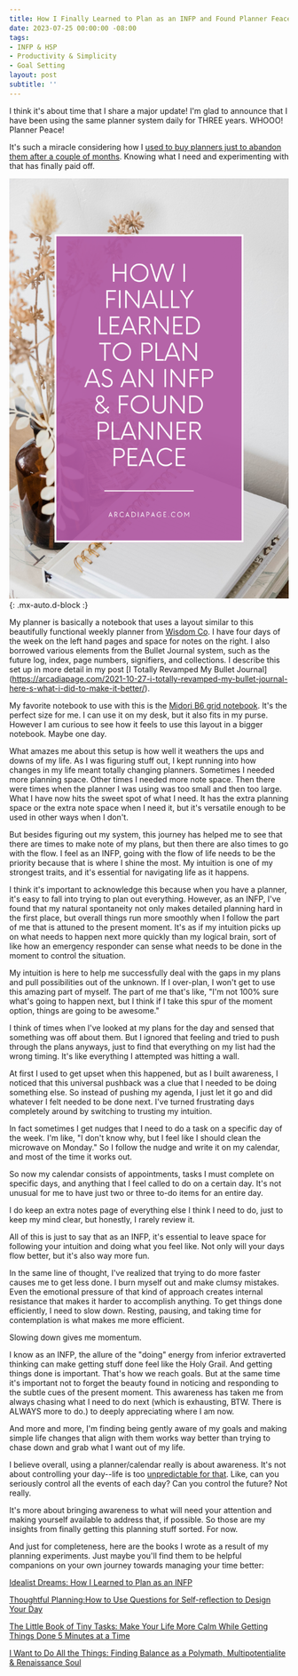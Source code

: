 ```yaml
---
title: How I Finally Learned to Plan as an INFP and Found Planner Feace
date: 2023-07-25 00:00:00 -08:00
tags:
- INFP & HSP
- Productivity & Simplicity
- Goal Setting
layout: post
subtitle: ''
---
```

I think it's about time that I share a major update! I'm glad to announce that I have been using the same planner system daily for THREE years. WHOOO! Planner Peace!

It's such a miracle considering how I [used to buy planners just to abandon them after a couple of months](https://arcadiapage.com/2018/06/how-i-learned-to-plan-as-infp.html). Knowing what I need and experimenting with that has finally paid off.

![INFP planning and finding planner peace](uploads/how-I-learned-to-plan-infp-planner-peace.png "INFP planning Planner peace holistic planning intuitive planning methods") {: .mx-auto.d-block :}

My planner is basically a notebook that uses a layout similar to this beautifully functional weekly planner from [Wisdom Co](https://www.wisdomsupplyco.com/collections/best-sellers/products/2024-zero-waste-weekly-planner?al_pg_id=67716419-531f-41c4-a282-71c7d0ecd622). I have four days of the week on the left hand pages and space for notes on the right. I also borrowed various elements from the Bullet Journal system, such as the future log, index, page numbers, signifiers, and collections. I describe this set up in more detail in my post [I Totally Revamped My Bullet Journal] (https://arcadiapage.com/2021-10-27-i-totally-revamped-my-bullet-journal-here-s-what-i-did-to-make-it-better/). 

My favorite notebook to use with this is the [Midori B6 grid notebook](https://www.amazon.com/Midori-notebook-Shinsho-ruled-japan/dp/B005R1BJG6/ref=mp_s_a_1_3?crid=2HNEPD6D70U0D&keywords=midori+b5+slim&qid=1690134221&sprefix=midori+b5+slim%2Caps%2C244&sr=8-3). It's the perfect size for me. I can use it on my desk, but it also fits in my purse. However I am curious to see how it feels to use this layout in a bigger notebook. Maybe one day.

What amazes me about this setup is how well it weathers the ups and downs of my life. As I was figuring stuff out, I kept running into how changes in my life meant totally changing planners. Sometimes I needed more planning space. Other times I needed more note space. Then there were times when the planner I was using was too small and then too large. What I have now hits the sweet spot of what I need. It has the extra planning space or the extra note space when I need it, but it's versatile enough to be used in other ways when I don't.

But besides figuring out my system, this journey has helped me to see that there are times to make note of my plans, but then there are also times to go with the flow. I feel as an INFP, going with the flow of life needs to be the priority because that is where I shine the most. My intuition is one of my strongest traits, and it's essential for navigating life as it happens.

I think it's important to acknowledge this because when you have a planner, it's easy to fall into trying to plan out everything. However, as an INFP, I've found that my natural spontaneity not only makes detailed planning hard in the first place, but overall things run more smoothly when I follow the part of me that is attuned to the present moment.  It's as if my intuition picks up on what needs to happen next more quickly than my logical brain, sort of like how an emergency responder can sense what needs to be done in the moment to control the situation.

My intuition is here to help me successfully deal with the gaps in my plans and pull possibilities out of the unknown. If I over-plan, I won't get to use this amazing part of myself. The part of me that's like, "I'm not 100% sure what's going to happen next, but I think if I take this spur of the moment option, things are going to be awesome."

I think of times when I've looked at my plans for the day and sensed that something was off about them. But I ignored that feeling and tried to push through the plans anyways, just to find that everything on my list had the wrong timing. It's like everything I attempted was hitting a wall.

At first I used to get upset when this happened, but as I built awareness, I noticed that this universal pushback was a clue that I needed to be doing something else. So instead of pushing my agenda, I just let it go and did whatever I felt needed to be done next. I've turned frustrating days completely around by switching to trusting my intuition.

In fact sometimes I get nudges that I need to do a task on a specific day of the week. I'm like, "I don't know why, but I feel like I should clean the microwave on Monday." So I follow the nudge and write it on my calendar, and most of the time it works out.

So now my calendar consists of appointments, tasks I must complete on specific days, and anything that I feel called to do on a certain day. It's not unusual for me to have just two or three to-do items for an entire day.

I do keep an extra notes page of everything else I think I need to do, just to keep my mind clear, but honestly, I rarely review it. 

All of this is just to say that as an INFP, it's essential to leave space for following your intuition and doing what you feel like. Not only will your days flow better, but it's also way more fun. 

In the same line of thought, I've realized that trying to do more faster causes me to get less done. I burn myself out and make clumsy mistakes. Even the emotional pressure of that kind of approach creates internal resistance that makes it harder to accomplish anything. To get things done efficiently, I need to slow down. Resting, pausing, and taking time for contemplation is what makes me more efficient. 

Slowing down gives me momentum.

I know as an INFP, the allure of the "doing" energy from inferior extraverted thinking can make getting stuff done feel like the Holy Grail. And getting things done is important. That's how we reach goals. But at the same time it's important not to forget the beauty found in noticing and responding to the subtle cues of the present moment. This awareness has taken me from always chasing what I need to do next (which is exhausting, BTW. There is ALWAYS more to do.) to deeply appreciating where I am now. 

And more and more, I'm finding being gently aware of my goals and making simple life changes that align with them works way better than trying to chase down and grab what I want out of my life. 

I believe overall, using a planner/calendar really is about awareness. It's not about controlling your day--life is too [unpredictable for that](https://arcadiapage.com/2021-10-25-what-to-do-when-your-day-doesn-t-go-as-planned/). Like, can you seriously control all the events of each day? Can you control the future? Not really. 

It's more about bringing awareness to what will need your attention and making yourself available to address that, if possible. So those are my insights from finally getting this planning stuff sorted. For now.

And just for completeness, here are the books I wrote as a result of my planning experiments. Just maybe you'll find them to be helpful companions on your own journey towards managing your time better:

[Idealist Dreams: How I Learned to Plan as an INFP](https://payhip.com/b/KrBh)

[Thoughtful Planning:How to Use Questions for Self-reflection to Design Your Day](https://payhip.com/b/YSucT)

[The Little Book of Tiny Tasks: Make Your Life More Calm While Getting Things Done 5 Minutes at a Time](https://payhip.com/b/e32lr)

[I Want to Do All the Things: Finding Balance as a Polymath, Multipotentialite & Renaissance Soul](https://payhip.com/b/4ljG)






